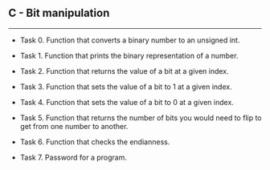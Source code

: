 ## C - Bit manipulation
***
- Task 0. Function that converts a binary number to an unsigned int.

- Task 1. Function that prints the binary representation of a number.

- Task 2. Function that returns the value of a bit at a given index.

- Task 3. Function that sets the value of a bit to 1 at a given index.

- Task 4. Function that sets the value of a bit to 0 at a given index.

- Task 5. Function that returns the number of bits you would need to flip to get from one number to another.

- Task 6. Function that checks the endianness.

- Task 7. Password for a program.
